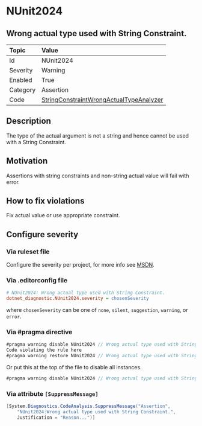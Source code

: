 # NUnit2024

## Wrong actual type used with String Constraint.

| Topic    | Value
| :--      | :--
| Id       | NUnit2024
| Severity | Warning
| Enabled  | True
| Category | Assertion
| Code     | [StringConstraintWrongActualTypeAnalyzer](https://github.com/nunit/nunit.analyzers/blob/master/src/nunit.analyzers/StringConstraintWrongActualType/StringConstraintWrongActualTypeAnalyzer.cs)

## Description

The type of the actual argument is not a string and hence cannot be used with a String Constraint.

## Motivation

Assertions with string constraints and non-string actual value will fail with error.

## How to fix violations

Fix actual value or use appropriate constraint.

<!-- start generated config severity -->
## Configure severity

### Via ruleset file

Configure the severity per project, for more info see [MSDN](https://msdn.microsoft.com/en-us/library/dd264949.aspx).

### Via .editorconfig file

```ini
# NUnit2024: Wrong actual type used with String Constraint.
dotnet_diagnostic.NUnit2024.severity = chosenSeverity
```

where `chosenSeverity` can be one of `none`, `silent`, `suggestion`, `warning`, or `error`.

### Via #pragma directive

```csharp
#pragma warning disable NUnit2024 // Wrong actual type used with String Constraint.
Code violating the rule here
#pragma warning restore NUnit2024 // Wrong actual type used with String Constraint.
```

Or put this at the top of the file to disable all instances.

```csharp
#pragma warning disable NUnit2024 // Wrong actual type used with String Constraint.
```

### Via attribute `[SuppressMessage]`

```csharp
[System.Diagnostics.CodeAnalysis.SuppressMessage("Assertion",
    "NUnit2024:Wrong actual type used with String Constraint.",
    Justification = "Reason...")]
```
<!-- end generated config severity -->
